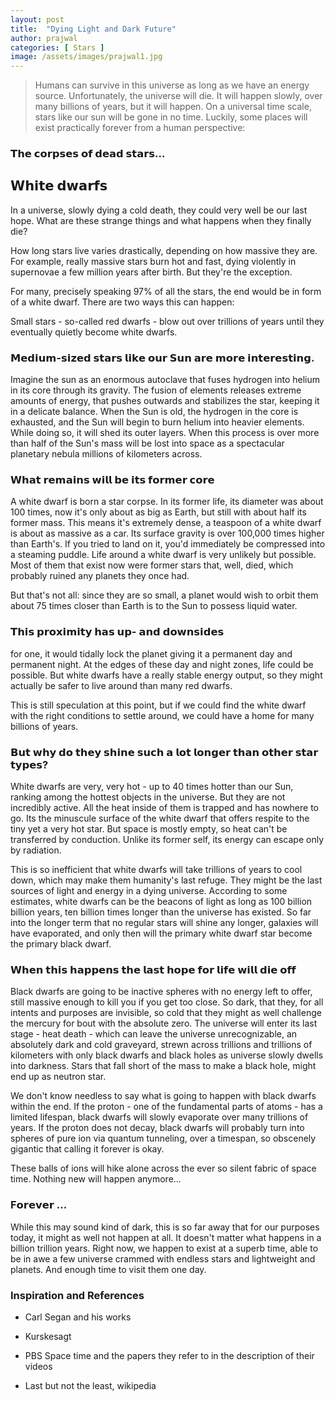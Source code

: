 ```yaml
---
layout: post
title:  "Dying Light and Dark Future"
author: prajwal
categories: [ Stars ]
image: /assets/images/prajwal1.jpg
---
```


> Humans can survive in this universe as long as we have an energy source. Unfortunately, the universe will die. It will happen slowly, over many billions of years, but it will happen. On a universal time scale, stars like our sun will be gone in no time. Luckily, some places will exist practically forever from a human perspective:

### 𝗧𝗵𝗲 𝗰𝗼𝗿𝗽𝘀𝗲𝘀 𝗼𝗳 𝗱𝗲𝗮𝗱 𝘀𝘁𝗮𝗿𝘀...

## 𝗪𝗵𝗶𝘁𝗲 𝗱𝘄𝗮𝗿𝗳𝘀

In a universe, slowly dying a cold death, they could very well be our last hope. What are these strange things and what happens when they finally die?

How long stars live varies drastically, depending on how massive they are. For example, really massive stars burn hot and fast, dying violently in supernovae a few million years after birth. But they're the exception.

For many, precisely speaking 97% of all the stars, the end would be in form of a white dwarf. There are two ways this can happen:

Small stars - so-called red dwarfs - blow out over trillions of years until they eventually quietly become white dwarfs.

### 𝗠𝗲𝗱𝗶𝘂𝗺-𝘀𝗶𝘇𝗲𝗱 𝘀𝘁𝗮𝗿𝘀 𝗹𝗶𝗸𝗲 𝗼𝘂𝗿 𝗦𝘂𝗻 𝗮𝗿𝗲 𝗺𝗼𝗿𝗲 𝗶𝗻𝘁𝗲𝗿𝗲𝘀𝘁𝗶𝗻𝗴.

Imagine the sun as an enormous autoclave that fuses hydrogen into helium in its core through its gravity. The fusion of elements releases extreme amounts of energy, that pushes outwards and stabilizes the star, keeping it in a delicate balance. When the Sun is old, the hydrogen in the core is exhausted, and the Sun will begin to burn helium into heavier elements. While doing so, it will shed its outer layers. When this process is over more than half of the Sun's mass will be lost into space as a spectacular planetary nebula millions of kilometers across.

### 𝗪𝗵𝗮𝘁 𝗿𝗲𝗺𝗮𝗶𝗻𝘀 𝘄𝗶𝗹𝗹 𝗯𝗲 𝗶𝘁𝘀 𝗳𝗼𝗿𝗺𝗲𝗿 𝗰𝗼𝗿𝗲

A white dwarf is born a star corpse. In its former life, its diameter was about 100 times, now it's only about as big as Earth, but still with about half its former mass. This means it's extremely dense, a teaspoon of a white dwarf is about as massive as a car. Its surface gravity is over 100,000 times higher than Earth's. If you tried to land on it, you'd immediately be compressed into a steaming puddle. Life around a white dwarf is very unlikely but possible. Most of them that exist now were former stars that, well, died, which probably ruined any planets they once had.

But that's not all: since they are so small, a planet would wish to orbit them about 75 times closer than Earth is to the Sun to possess liquid water.

### 𝗧𝗵𝗶𝘀 𝗽𝗿𝗼𝘅𝗶𝗺𝗶𝘁𝘆 𝗵𝗮𝘀 𝘂𝗽- 𝗮𝗻𝗱 𝗱𝗼𝘄𝗻𝘀𝗶𝗱𝗲𝘀

for one, it would tidally lock the planet giving it a permanent day and permanent night. At the edges of these day and night zones, life could be possible. But white dwarfs have a really stable energy output, so they might actually be safer to live around than many red dwarfs.

This is still speculation at this point, but if we could find the white dwarf with the right conditions to settle around, we could have a home for many billions of years.

### 𝗕𝘂𝘁 𝘄𝗵𝘆 𝗱𝗼 𝘁𝗵𝗲𝘆 𝘀𝗵𝗶𝗻𝗲 𝘀𝘂𝗰𝗵 𝗮 𝗹𝗼𝘁 𝗹𝗼𝗻𝗴𝗲𝗿 𝘁𝗵𝗮𝗻 𝗼𝘁𝗵𝗲𝗿 𝘀𝘁𝗮𝗿 𝘁𝘆𝗽𝗲𝘀?

White dwarfs are very, very hot - up to 40 times hotter than our Sun, ranking among the hottest objects in the universe. But they are not incredibly active. All the heat inside of them is trapped and has nowhere to go. Its the minuscule surface of the white dwarf that offers respite to the tiny yet a very hot star. But space is mostly empty, so heat can't be transferred by conduction. Unlike its former self, its energy can escape only by radiation.

This is so inefficient that white dwarfs will take trillions of years to cool down, which may make them humanity's last refuge. They might be the last sources of light and energy in a dying universe. According to some estimates, white dwarfs can be the beacons of light as long as 100 billion billion years, ten billion times longer than the universe has existed. So far into the longer term that no regular stars will shine any longer, galaxies will have evaporated, and only then will the primary white dwarf star become the primary black dwarf.

### 𝗪𝗵𝗲𝗻 𝘁𝗵𝗶𝘀 𝗵𝗮𝗽𝗽𝗲𝗻𝘀 𝘁𝗵𝗲 𝗹𝗮𝘀𝘁 𝗵𝗼𝗽𝗲 𝗳𝗼𝗿 𝗹𝗶𝗳𝗲 𝘄𝗶𝗹𝗹 𝗱𝗶𝗲 𝗼𝗳𝗳

Black dwarfs are going to be inactive spheres with no energy left to offer, still massive enough to kill you if you get too close. So dark, that they, for all intents and purposes are invisible, so cold that they might as well challenge the mercury for bout with the absolute zero. The universe will enter its last stage - heat death - which can leave the universe unrecognizable, an absolutely dark and cold graveyard, strewn across trillions and trillions of kilometers with only black dwarfs and black holes as universe slowly dwells into darkness.
Stars that fall short of the mass to make a black hole, might end up as neutron star.

We don't know needless to say what is going to happen with black dwarfs within the end. If the proton - one of the fundamental parts of atoms - has a limited lifespan, black dwarfs will slowly evaporate over many trillions of years. If the proton does not decay, black dwarfs will probably turn into spheres of pure ion via quantum tunneling, over a timespan, so obscenely gigantic that calling it forever is okay.

These balls of ions will hike alone across the ever so silent fabric of space time. Nothing new will happen anymore...

### F𝗼𝗿𝗲𝘃𝗲𝗿 ...

While this may sound kind of dark, this is so far away that for our purposes today, it might as well not happen at all. It doesn't matter what happens in a billion trillion years. Right now, we happen to exist at a superb time, able to be in awe a few universe crammed with endless stars and lightweight and planets.
And enough time to visit them one day.

### Inspiration and References

- Carl Segan and his works

- Kurskesagt

- PBS Space time and the papers they refer to in the description of their videos

- Last but not the least, wikipedia
